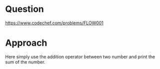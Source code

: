 # Question
https://www.codechef.com/problems/FLOW001

# Approach

Here simply use the addition operator between two number and print the sum of the number.